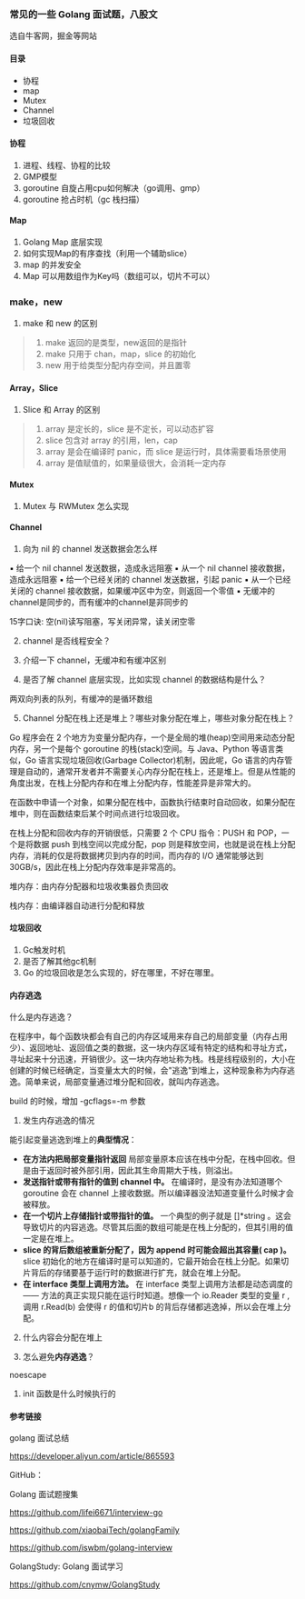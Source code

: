 ### 常见的一些 Golang 面试题，八股文



选自牛客网，掘金等网站



#### 目录



+ 协程
+ map
+ Mutex
+ Channel
+ 垃圾回收



#### 协程



1. 进程、线程、协程的比较
2. GMP模型
3.  goroutine 自旋占用cpu如何解决（go调用、gmp）
4.  goroutine 抢占时机（gc 栈扫描）



#### Map



1. Golang Map 底层实现
2. 如何实现Map的有序查找（利用一个辅助slice）
3. map 的并发安全
4. Map 可以用数组作为Key吗（数组可以，切片不可以）





### make，new



1. make 和 new 的区别

> 1. make 返回的是类型，new返回的是指针
> 2. make 只用于 chan，map，slice 的初始化
> 3. new 用于给类型分配内存空间，并且置零



#### Array，Slice



1. Slice 和 Array 的区别

> 1. array 是定长的，slice 是不定长，可以动态扩容
> 2. slice 包含对 array 的引用，len，cap
> 3. array 是会在编译时 panic，而 slice 是运行时，具体需要看场景使用
> 4. array 是值赋值的，如果量级很大，会消耗一定内存



#### Mutex



1. Mutex 与 RWMutex 怎么实现



#### Channel



1. 向为 nil 的 channel 发送数据会怎么样



▪ 给⼀个 nil channel 发送数据，造成永远阻塞
▪ 从⼀个 nil channel 接收数据，造成永远阻塞
▪ 给⼀个已经关闭的 channel 发送数据，引起 panic
▪ 从⼀个已经关闭的 channel 接收数据，如果缓冲区中为空，则返回⼀个零值
▪ ⽆缓冲的channel是同步的，⽽有缓冲的channel是⾮同步的

15字⼝诀: 空(nil)读写阻塞，写关闭异常，读关闭空零



2. channel 是否线程安全？



3. 介绍一下 channel，无缓冲和有缓冲区别



4. 是否了解 channel 底层实现，比如实现 channel 的数据结构是什么？



两双向列表的队列，有缓冲的是循环数组



5. Channel 分配在栈上还是堆上？哪些对象分配在堆上，哪些对象分配在栈上？



Go 程序会在 2 个地方为变量分配内存，一个是全局的堆(heap)空间用来动态分配内存，另一个是每个 goroutine 的栈(stack)空间。与 Java、Python 等语言类似，Go 语言实现垃圾回收(Garbage Collector)机制，因此呢，Go 语言的内存管理是自动的，通常开发者并不需要关心内存分配在栈上，还是堆上。但是从性能的角度出发，在栈上分配内存和在堆上分配内存，性能差异是非常大的。

在函数中申请一个对象，如果分配在栈中，函数执行结束时自动回收，如果分配在堆中，则在函数结束后某个时间点进行垃圾回收。

在栈上分配和回收内存的开销很低，只需要 2 个 CPU 指令：PUSH 和 POP，一个是将数据 push 到栈空间以完成分配，pop 则是释放空间，也就是说在栈上分配内存，消耗的仅是将数据拷贝到内存的时间，而内存的 I/O 通常能够达到 30GB/s，因此在栈上分配内存效率是非常高的。



堆内存：由内存分配器和垃圾收集器负责回收

栈内存：由编译器自动进行分配和释放



#### 垃圾回收



1.  Gc触发时机
2. 是否了解其他gc机制
2. Go 的垃圾回收是怎么实现的，好在哪里，不好在哪里。



#### 内存逃逸



什么是内存逃逸？



在程序中，每个函数块都会有自己的内存区域用来存自己的局部变量（内存占用少）、返回地址、返回值之类的数据，这一块内存区域有特定的结构和寻址方式，寻址起来十分迅速，开销很少。这一块内存地址称为栈。栈是线程级别的，大小在创建的时候已经确定，当变量太大的时候，会"逃逸"到堆上，这种现象称为内存逃逸。简单来说，局部变量通过堆分配和回收，就叫内存逃逸。



build 的时候，增加 -gcflags=-m 参数



1. 发生内存逃逸的情况

   

能引起变量逃逸到堆上的**典型情况**：

- **在方法内把局部变量指针返回** 局部变量原本应该在栈中分配，在栈中回收。但是由于返回时被外部引用，因此其生命周期大于栈，则溢出。
- **发送指针或带有指针的值到 channel 中。** 在编译时，是没有办法知道哪个 goroutine 会在 channel 上接收数据。所以编译器没法知道变量什么时候才会被释放。
- **在一个切片上存储指针或带指针的值。** 一个典型的例子就是 []*string 。这会导致切片的内容逃逸。尽管其后面的数组可能是在栈上分配的，但其引用的值一定是在堆上。
- **slice 的背后数组被重新分配了，因为 append 时可能会超出其容量( cap )。** slice 初始化的地方在编译时是可以知道的，它最开始会在栈上分配。如果切片背后的存储要基于运行时的数据进行扩充，就会在堆上分配。
- **在 interface 类型上调用方法。** 在 interface 类型上调用方法都是动态调度的 —— 方法的真正实现只能在运行时知道。想像一个 io.Reader 类型的变量 r , 调用 r.Read(b) 会使得 r 的值和切片b 的背后存储都逃逸掉，所以会在堆上分配。



2. 什么内容会分配在堆上



3. 怎么避免**内存逃逸**？



noescape



1. init 函数是什么时候执行的



#### 参考链接

golang 面试总结

https://developer.aliyun.com/article/865593





GitHub：

Golang 面试题搜集

https://github.com/lifei6671/interview-go



https://github.com/xiaobaiTech/golangFamily



https://github.com/iswbm/golang-interview

GolangStudy: Golang 面试学习

https://github.com/cnymw/GolangStudy
